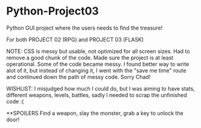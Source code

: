 # Python-Project03

Python GUI project where the users needs to find the treasure!

For both PROJECT 02 (RPG) and PROJECT 03 (FLASK)

NOTE: CSS is messy but usable, not optimized for all screen sizes. Had to remove a good chunk of the code. Made sure the project is at least operational. Some of the code became messy. I found better way to write alot of it, but instead of changing it, I went with the "save me time" route and continued down the path of messy code. Sorry Chad!

WISHLIST: I misjudged how much I could do, but I was aiming to have stats, different weapons, levels, battles, sadly I needed to scrap the unfinished code :(

**SPOILERS
Find a weapon, slay the monster, grab a key to unlock the door!